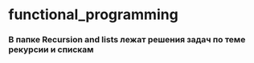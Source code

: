 # functional_programming

### В папке Recursion and lists лежат решения задач по теме рекурсии и спискам
